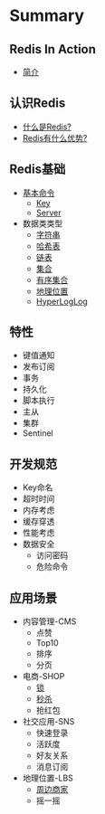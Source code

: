 # Summary

## Redis In Action

* [简介](README.md)

## 认识Redis

* [什么是Redis?](ru-men/shi-yao-shi-redis.md)
* [Redis有什么优势?](ru-men/redisyou-shi-yao-you-shi.md)

## Redis基础

* [基本命令](ru-men/ji-ben-ming-ling.md)
  * [Key](ru-men/ji-ben-ming-ling/key.md)
  * [Server](ru-men/ji-ben-ming-ling/s.md)
* 数据类类型
  * [字符串](zi-fu-chuan.md)
  * [哈希表](ha-xi-biao.md)
  * [链表](lian-biao.md)
  * [集合](ji-he.md)
  * [有序集合](you-xu-ji-he.md)
  * [地理位置](di-li-wei-zhi.md)
  * [HyperLogLog](hyperloglog.md)

## 特性

* 键值通知
* 发布订阅
* 事务
* 持久化
* 脚本执行
* 主从
* 集群
* Sentinel

## 开发规范

* Key命名
* 超时时间
* 内存考虑
* 缓存穿透
* 性能考虑
* 数据安全
  * 访问密码
  * 危险命令

## 应用场景

* 内容管理-CMS
  * 点赞
  * Top10
  * 排序
  * 分页
* 电商-SHOP
  * [锁](#)
  * [秒杀](ying-yong-chang-jing/miao-sha.md)
  * 抢红包
* 社交应用-SNS
  * 快速登录
  * 活跃度
  * 好友关系
  * 消息订阅
* 地理位置-LBS
  * [周边商家](sheng-huo-fu-wu.md)
  * 摇一摇

